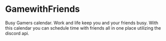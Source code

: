 # GamewithFriends
Busy Gamers calendar. Work and life keep you and your friends busy. With this calendar you can schedule time with friends all in one place utilizing the discord api.
